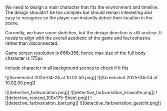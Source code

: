 We need to design a main character that fits the environment and timeline. The design shouldn’t be too complex but should remain interesting and easy to recognize so the player can instantly detect their location in the scene.

Currently, we have some sketches, but the design direction is still unclear. It needs to align with the overall aesthetic of the game and feel cohesive rather than disconnected.

Game screen resolution is 666x356, hence max size of the full body character is 175px

Include character in all background scenes to check if it fits

![[Screenshot 2025-04-24 at 10.02.50.png]]
![[Screenshot 2025-04-24 at 10.02.00.png]]


![[detective_farbvariation.png]]
![[detective_farbvariation_krawatte.png]]
![[detective_resized_100x175-Sheet.png]]
![[detective_farbvariation_bart.png]]
![[detective_farbvariation_gesicht.png]]


